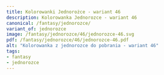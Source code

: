 ```yaml
---
title: Kolorowanki Jednorożce - wariant 46
description: Kolorowanka Jednorozce - wariant 46
canonical: /fantasy/jednorozce/
variant_of: jednorozce
image: /fantasy/jednorozce/46/jednorozce-46.svg
pdf: /fantasy/jednorozce/46/jednorozce-46.pdf
alt: "Kolorowanka z jednorozce do pobrania - wariant 46"
tags:
- fantasy
- jednorozce
---
```

